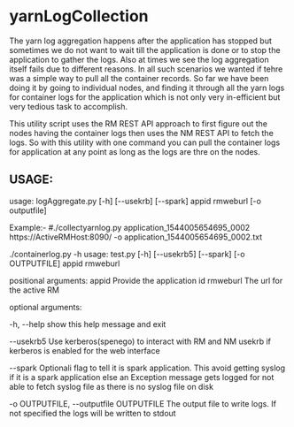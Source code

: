 # yarnLogCollection

The yarn log aggregation happens after the application has stopped but sometimes we do not want to wait till the application is done or to stop the application to gather the logs. Also at times we see the log aggregation itself fails due to different reasons. In all such scenarios we wanted if tehre was a simple way to pull all the container records. So far we have been doing it by going to individual nodes, and finding it through all the yarn logs for container logs for the application which is not only very in-efficient but very tedious task to accomplish.

This utility script uses the RM REST API approach to first figure out the nodes having the container logs then uses the NM REST API to fetch the logs. So with this utility with one command you can pull the container logs for application at any point as long as the logs are thre on the nodes.


<h2>USAGE:</h2>
usage: logAggregate.py [-h] [--usekrb] [--spark] appid rmweburl [-o outputfile]

Example:- 
#./collectyarnlog.py  application_1544005654695_0002 https://ActiveRMHost:8090/ -o application_1544005654695_0002.txt
  
  
./containerlog.py  -h
usage: test.py [-h] [--usekrb5] [--spark] [-o OUTPUTFILE] appid rmweburl

positional arguments:
  appid                 Provide the application id
  rmweburl              The url for the active RM

optional arguments:<p>
  -h, --help            show this help message and exit<p>
  --usekrb5             Use kerberos(spenego) to interact with RM and NM
                        usekrb if kerberos is enabled for the web interface<p>
  --spark               Optionali flag to tell it is spark application. This
                        avoid getting syslog if it is a spark application else
                        an Exception message gets logged for not able to fetch
                        syslog file as there is no syslog file on disk<p>
  -o OUTPUTFILE, --outputfile OUTPUTFILE
                        The output file to write logs. If not specified the
                        logs will be written to stdout

